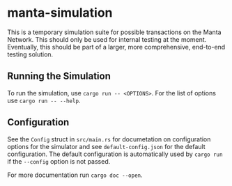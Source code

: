 # manta-simulation

This is a temporary simulation suite for possible transactions on the Manta Network. This should only be used for internal testing at the moment. Eventually, this should be part of a larger, more comprehensive, end-to-end testing solution.

## Running the Simulation

To run the simulation, use `cargo run -- <OPTIONS>`. For the list of options use `cargo run -- --help`.

## Configuration

See the `Config` struct in `src/main.rs` for documetation on configuration options for the simulator and see `default-config.json` for the default configuration. The default configuration is automatically used by `cargo run` if the `--config` option is not passed.

For more documentation run `cargo doc --open`.
